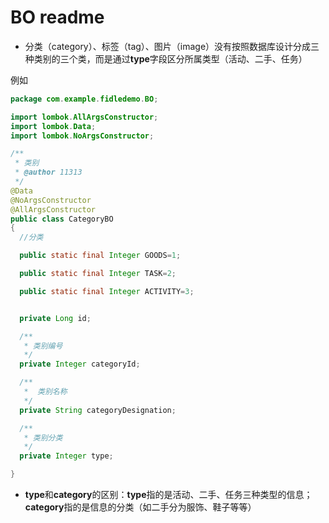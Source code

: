 # BO  readme

- 分类（category）、标签（tag）、图片（image）没有按照数据库设计分成三种类别的三个类，而是通过**type**字段区分所属类型（活动、二手、任务）

例如

```java
package com.example.fidledemo.BO;

import lombok.AllArgsConstructor;
import lombok.Data;
import lombok.NoArgsConstructor;

/**
 * 类别
 * @author 11313
 */
@Data
@NoArgsConstructor
@AllArgsConstructor
public class CategoryBO
{
  //分类

  public static final Integer GOODS=1;

  public static final Integer TASK=2;

  public static final Integer ACTIVITY=3;


  private Long id;

  /**
   * 类别编号
   */
  private Integer categoryId;

  /**
   *  类别名称
   */
  private String categoryDesignation;

  /**
   * 类别分类
   */
  private Integer type;

}

```

- **type**和**category**的区别：**type**指的是活动、二手、任务三种类型的信息；**category**指的是信息的分类（如二手分为服饰、鞋子等等）